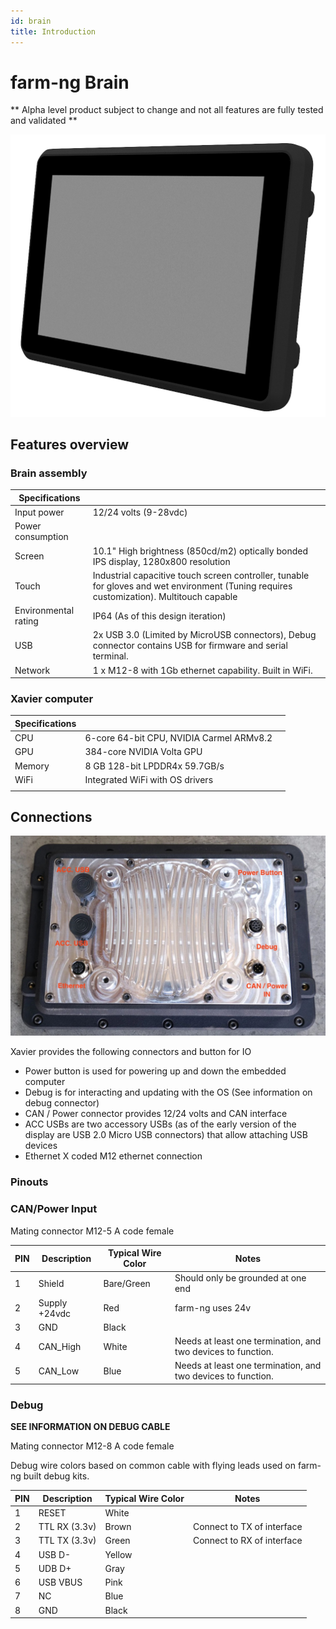 ```yaml
---
id: brain
title: Introduction
---
```


# farm-ng Brain

** Alpha level product subject to change and not all features are fully tested and validated **



<img src="./assets/brain_render_iso.png" alt="Dash_Iso" width="600;" />

## Features overview


### Brain assembly



| Specifications       |                                                                                                                                           |
| -------------------- | ----------------------------------------------------------------------------------------------------------------------------------------- |
| Input power          | 12/24 volts (9-28vdc)                                                                                                                     |
| Power consumption    |                                                                                                                                           |
| Screen               | 10.1" High brightness (850cd/m2) optically bonded IPS display, 1280x800 resolution                                                        |
| Touch                | Industrial capacitive touch screen controller, tunable for gloves and wet environment (Tuning requires customization). Multitouch capable |
| Environmental rating | IP64 (As of this design iteration)                                                                                                        |
| USB                  | 2x USB 3.0 (Limited by MicroUSB connectors), Debug connector contains USB for firmware and serial terminal.                               |
| Network              | 1 x M12-8 with 1Gb ethernet capability. Built in WiFi.                                                                                    |



### Xavier computer



| Specifications |                                          |     |
| -------------- | ---------------------------------------- | --- |
| CPU            | 6-core 64-bit CPU, NVIDIA Carmel ARMv8.2 |     |
| GPU            | 384-core NVIDIA Volta GPU                |     |
| Memory         | 8 GB 128-bit LPDDR4x 59.7GB/s            |     |
| WiFi           | Integrated WiFi with OS drivers          |     |
|                |                                          |     |





## Connections

<img src="./assets/brain_connect.jpg" alt="Dash_Iso" width="600;" />



Xavier provides the following connectors and button for IO

- Power button is used for powering up and down the embedded computer
- Debug is for interacting and updating with the OS (See information on debug connector)
- CAN / Power connector provides 12/24 volts and CAN interface
- ACC USBs are two accessory USBs (as of the early version of the display are USB 2.0 Micro USB connectors) that allow attaching USB devices
- Ethernet X coded M12 ethernet connection



### Pinouts

### CAN/Power Input

Mating connector M12-5 A code female

| PIN | Description   | Typical Wire Color | Notes                                                        |
| --- | ------------- | ------------------ | ------------------------------------------------------------ |
| 1   | Shield        | Bare/Green         | Should only be grounded at one end                           |
| 2   | Supply +24vdc | Red                | farm-ng uses 24v                                             |
| 3   | GND           | Black              |                                                              |
| 4   | CAN_High      | White              | Needs at least one termination, and two devices to function. |
| 5   | CAN_Low       | Blue               | Needs at least one termination, and two devices to function. |

### Debug

**SEE INFORMATION ON DEBUG CABLE**

Mating connector M12-8 A code female

Debug wire colors based on common cable with flying leads used on farm-ng built debug kits. 

| PIN | Description   | Typical Wire Color | Notes                      |
| --- | ------------- | ------------------ | -------------------------- |
| 1   | RESET         | White              |                            |
| 2   | TTL RX (3.3v) | Brown              | Connect to TX of interface |
| 3   | TTL TX (3.3v) | Green              | Connect to RX of interface |
| 4   | USB D-        | Yellow             |                            |
| 5   | UDB D+        | Gray               |                            |
| 6   | USB VBUS      | Pink               |                            |
| 7   | NC            | Blue               |                            |
| 8   | GND           | Black              |                            |

